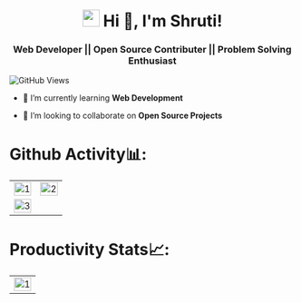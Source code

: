 <h1 align="center"><img src="https://emojis.slackmojis.com/emojis/images/1531849430/4246/blob-sunglasses.gif?1531849430" width="30"/> Hi 👋, I'm Shruti!</h1>
<h3 align="center">Web Developer || Open Source Contributer || Problem Solving Enthusiast</h3>

![GitHub Views](https://komarev.com/ghpvc/?username=shrutigossain&color=0e75b6)


- 🌱 I’m currently learning **Web Development**

- 👯 I’m looking to collaborate on **Open Source Projects**


# Github Activity📊:

<table>
  <tr>
    <td><img src="https://github-readme-stats.vercel.app/api?username=shrutigossain&theme=radical&show_icons=true"  display=block width=100% height=auto  alt="1" ></td>
    <td><img src="https://github-readme-stats.vercel.app/api/top-langs/?username=shrutigossain&theme=radical&layout=compact&hide=Jupyter%20Notebook"  display=block width=100% height=auto  alt="2" ></td>
   </tr> 
   <tr>
      <td><img src="https://github-readme-streak-stats.herokuapp.com/?user=shrutigossain&theme=tokyonight"  display=block width=100% height=auto alt="3" ></td>
     
  
</table>


# Productivity Stats📈:
<table>
  <tr>
    <td><img src="https://github-profile-summary-cards.vercel.app/api/cards/profile-details?username=shrutigossain&theme=monokai"  display=block width=100% height=auto  alt="1" ></td>
   </tr> 
   
  </tr>
</table>

<br>
